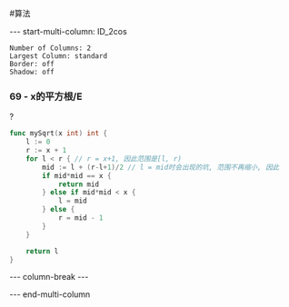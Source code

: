 #算法 

--- start-multi-column: ID_2cos
```column-settings
Number of Columns: 2
Largest Column: standard
Border: off
Shadow: off
```

### 69 - x的平方根/E
?
```go
func mySqrt(x int) int {
	l := 0
	r := x + 1
	for l < r { // r = x+1, 因此范围是[l, r)
		mid := l + (r-l+1)/2 // l = mid时会出现的坑, 范围不再缩小, 因此
		if mid*mid == x {
			return mid
		} else if mid*mid < x {
			l = mid
		} else {
			r = mid - 1
		}
	}

	return l
}
```

--- column-break ---



--- end-multi-column